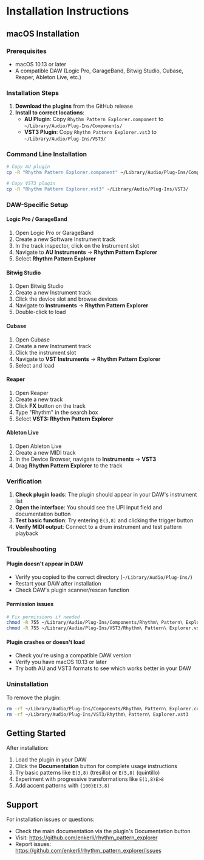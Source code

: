 # Installation Instructions

## macOS Installation

### Prerequisites
- macOS 10.13 or later
- A compatible DAW (Logic Pro, GarageBand, Bitwig Studio, Cubase, Reaper, Ableton Live, etc.)

### Installation Steps

1. **Download the plugins** from the GitHub release
2. **Install to correct locations**:
   - **AU Plugin**: Copy `Rhythm Pattern Explorer.component` to `~/Library/Audio/Plug-Ins/Components/`
   - **VST3 Plugin**: Copy `Rhythm Pattern Explorer.vst3` to `~/Library/Audio/Plug-Ins/VST3/`

### Command Line Installation
```bash
# Copy AU plugin
cp -R "Rhythm Pattern Explorer.component" ~/Library/Audio/Plug-Ins/Components/

# Copy VST3 plugin  
cp -R "Rhythm Pattern Explorer.vst3" ~/Library/Audio/Plug-Ins/VST3/
```

### DAW-Specific Setup

#### Logic Pro / GarageBand
1. Open Logic Pro or GarageBand
2. Create a new Software Instrument track
3. In the track inspector, click on the Instrument slot
4. Navigate to **AU Instruments** → **Rhythm Pattern Explorer**
5. Select **Rhythm Pattern Explorer**

#### Bitwig Studio
1. Open Bitwig Studio
2. Create a new Instrument track
3. Click the device slot and browse devices
4. Navigate to **Instruments** → **Rhythm Pattern Explorer**
5. Double-click to load

#### Cubase
1. Open Cubase
2. Create a new Instrument track
3. Click the instrument slot
4. Navigate to **VST Instruments** → **Rhythm Pattern Explorer**
5. Select and load

#### Reaper
1. Open Reaper
2. Create a new track
3. Click **FX** button on the track
4. Type "Rhythm" in the search box
5. Select **VST3: Rhythm Pattern Explorer**

#### Ableton Live
1. Open Ableton Live
2. Create a new MIDI track
3. In the Device Browser, navigate to **Instruments** → **VST3**
4. Drag **Rhythm Pattern Explorer** to the track

### Verification

1. **Check plugin loads**: The plugin should appear in your DAW's instrument list
2. **Open the interface**: You should see the UPI input field and documentation button
3. **Test basic function**: Try entering `E(3,8)` and clicking the trigger button
4. **Verify MIDI output**: Connect to a drum instrument and test pattern playback

### Troubleshooting

#### Plugin doesn't appear in DAW
- Verify you copied to the correct directory (`~/Library/Audio/Plug-Ins/`)
- Restart your DAW after installation
- Check DAW's plugin scanner/rescan function

#### Permission issues
```bash
# Fix permissions if needed
chmod -R 755 ~/Library/Audio/Plug-Ins/Components/Rhythm\ Pattern\ Explorer.component
chmod -R 755 ~/Library/Audio/Plug-Ins/VST3/Rhythm\ Pattern\ Explorer.vst3
```

#### Plugin crashes or doesn't load
- Check you're using a compatible DAW version
- Verify you have macOS 10.13 or later
- Try both AU and VST3 formats to see which works better in your DAW

### Uninstallation

To remove the plugin:
```bash
rm -rf ~/Library/Audio/Plug-Ins/Components/Rhythm\ Pattern\ Explorer.component
rm -rf ~/Library/Audio/Plug-Ins/VST3/Rhythm\ Pattern\ Explorer.vst3
```

## Getting Started

After installation:
1. Load the plugin in your DAW
2. Click the **Documentation** button for complete usage instructions
3. Try basic patterns like `E(3,8)` (tresillo) or `E(5,8)` (quintillo)
4. Experiment with progressive transformations like `E(1,8)E>8`
5. Add accent patterns with `{100}E(3,8)`

## Support

For installation issues or questions:
- Check the main documentation via the plugin's Documentation button
- Visit: https://github.com/enkerli/rhythm_pattern_explorer
- Report issues: https://github.com/enkerli/rhythm_pattern_explorer/issues